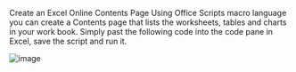Create an Excel Online Contents Page 
Using Office Scripts macro language you can create a Contents page that lists the worksheets, tables and charts in your work book. Simply past the following code into the code pane in Excel, save the script and run it.

![image](https://user-images.githubusercontent.com/47678539/130545223-3e33961f-8a0b-4ab8-9d51-a854c9eb281e.png)

